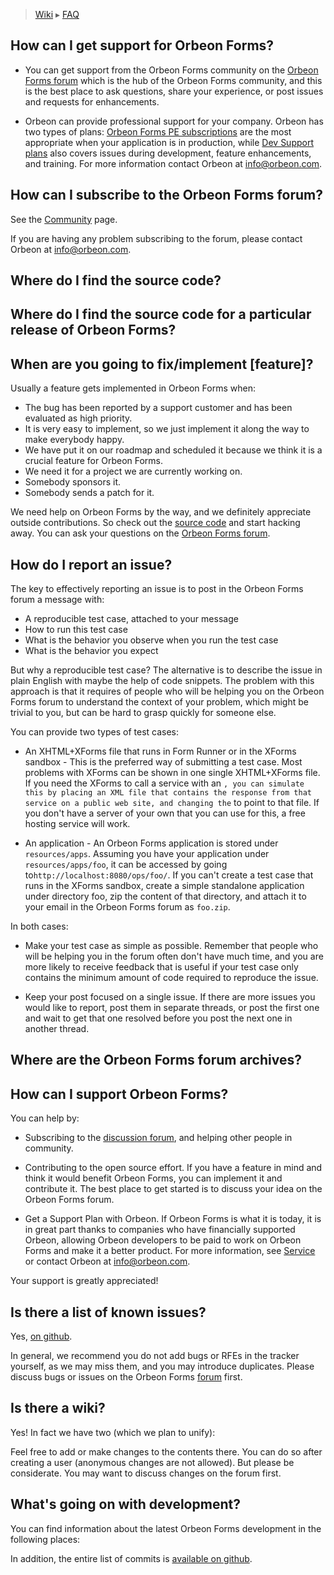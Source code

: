 > [Wiki](Home) ▸ [FAQ](./FAQ)

## How can I get support for Orbeon Forms?

* You can get support from the Orbeon Forms community on the [Orbeon Forms forum][1] which is the hub of the Orbeon Forms community, and this is the best place to ask questions, share your experience, or post issues and requests for enhancements.

* Orbeon can provide professional support for your company. Orbeon has two types of plans: [Orbeon Forms PE subscriptions][2] are the most appropriate when your application is in production, while [Dev Support plans][3] also covers issues during development, feature enhancements, and training. For more information contact Orbeon at [info@orbeon.com][4].

## How can I subscribe to the Orbeon Forms forum?

See the [Community][5] page.

If you are having any problem subscribing to the forum, please contact Orbeon at [info@orbeon.com][4].

## Where do I find the source code?


## Where do I find the source code for a particular release of Orbeon Forms?

## When are you going to fix/implement [feature]?

Usually a feature gets implemented in Orbeon Forms when:

* The bug has been reported by a support customer and has been evaluated as high priority.
* It is very easy to implement, so we just implement it along the way to make everybody happy.
* We have put it on our roadmap and scheduled it because we think it is a crucial feature for Orbeon Forms. 
* We need it for a project we are currently working on.
* Somebody sponsors it.
* Somebody sends a patch for it.

We need help on Orbeon Forms by the way, and we definitely appreciate outside contributions. So check out the [source code][6] and start hacking away. You can ask your questions on the [Orbeon Forms forum][1].

## How do I report an issue?

The key to effectively reporting an issue is to post in the Orbeon Forms forum a message with:

* A reproducible test case, attached to your message
* How to run this test case
* What is the behavior you observe when you run the test case
* What is the behavior you expect

But why a reproducible test case? The alternative is to describe the issue in plain English with maybe the help of code snippets. The problem with this approach is that it requires of people who will be helping you on the Orbeon Forms forum to understand the context of your problem, which might be trivial to you, but can be hard to grasp quickly for someone else.

You can provide two types of test cases:

* An XHTML+XForms file that runs in Form Runner or in the XForms sandbox - This is the preferred way of submitting a test case. Most problems with XForms can be shown in one single XHTML+XForms file. If you need the XForms to call a service with an ``, you can simulate this by placing an XML file that contains the response from that service on a public web site, and changing the`` to point to that file. If you don't have a server of your own that you can use for this, a free hosting service will work.

* An application - An Orbeon Forms application is stored under `resources/apps`. Assuming you have your application under `resources/apps/foo`, it can be accessed by going to`http://localhost:8080/ops/foo/`. If you can't create a test case that runs in the XForms sandbox, create a simple standalone application under directory foo, zip the content of that directory, and attach it to your email in the Orbeon Forms forum as `foo.zip`.

In both cases:

* Make your test case as simple as possible. Remember that people who will be helping you in the forum often don't have much time, and you are more likely to receive feedback that is useful if your test case only contains the minimum amount of code required to reproduce the issue.

* Keep your post focused on a single issue. If there are more issues you would like to report, post them in separate threads, or post the first one and wait to get that one resolved before you post the next one in another thread.

## Where are the Orbeon Forms forum archives?

## How can I support Orbeon Forms?

You can help by:

* Subscribing to the [discussion forum][1], and helping other people in community.

* Contributing to the open source effort. If you have a feature in mind and think it would benefit Orbeon Forms, you can implement it and contribute it. The best place to get started is to discuss your idea on the Orbeon Forms forum.

* Get a Support Plan with Orbeon. If Orbeon Forms is what it is today, it is in great part thanks to companies who have financially supported Orbeon, allowing Orbeon developers to be paid to work on Orbeon Forms and make it a better product. For more information, see [Service][3] or contact Orbeon at [info@orbeon.com][4].

Your support is greatly appreciated!

## Is there a list of known issues?

Yes, [on github][7].

In general, we recommend you do not add bugs or RFEs in the tracker yourself, as we may miss them, and you may introduce duplicates. Please discuss bugs or issues on the Orbeon Forms [forum][1] first.

## Is there a wiki?

Yes! In fact we have two (which we plan to unify):

Feel free to add or make changes to the contents there. You can do so after creating a user (anonymous changes are not allowed). But please be considerate. You may want to discuss changes on the forum first.

## What's going on with development?

You can find information about the latest Orbeon Forms development in the following places:

In addition, the entire list of commits is [available on github][8].

[1]: http://discuss.orbeon.com/
[2]: http://www.orbeon.com/pricing
[3]: http://www.orbeon.com/services
[4]: mailto:info%40orbeon.com
[5]: http://www.orbeon.com/community
[6]: http://wiki.orbeon.com/forms/orbeon-forms-faq/faq-orbeon-forms-support#source-code
[7]: https://github.com/orbeon/orbeon-forms/issues
[8]: http://github.com/orbeon/orbeon-forms/commits/